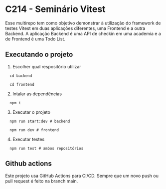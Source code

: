 # C214 - Seminário Vitest

Esse multirepo tem como objetivo demonstrar à utilização do framework de testes Vitest em duas aplicações diferentes, uma Frontend e a outra Backend. A aplicação Backend é uma API de checkin em uma academia e a de Frontend é uma Todo List.

## Executando o projeto

1. Escolher qual respositório utilizar
```
  cd backend
```
```
  cd frontend
```

2. Intalar as dependências
```
  npm i
```

3. Executar o projeto
```
  npm run start:dev # backend
```
```
  npm run dev # frontend
```

4. Executar testes
```
  npm run test # ambos repositórios
```

## Github actions
Este projeto usa GitHub Actions para CI/CD. Sempre que um novo push ou pull request é feito na branch main.
